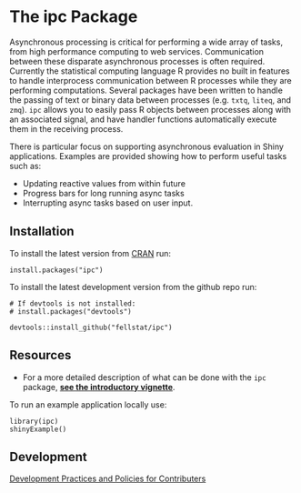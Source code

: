# The ipc Package

Asynchronous processing is critical for performing a wide array of tasks, from high performance computing to web services. Communication between these disparate asynchronous processes is often required. Currently the statistical computing language R provides no built in features to handle interprocess communication between R processes while they are performing computations. Several packages have been written to handle the passing of text or binary data between processes (e.g. `txtq`, `liteq`, and `zmq`). `ipc` allows you to easily pass R objects between processes along with an associated signal, and have handler functions automatically execute them in the receiving process.

There is particular focus on supporting asynchronous evaluation in Shiny applications. Examples are provided showing how to perform useful tasks such as:

* Updating reactive values from within future
* Progress bars for long running async tasks
* Interrupting async tasks based on user input.

## Installation
To install the latest version from [CRAN](https://cran.r-project.org/web/packages/ipc/index.html)
run:
```
install.packages("ipc")
```
To install the latest development version from the github repo run:
```
# If devtools is not installed:
# install.packages("devtools")

devtools::install_github("fellstat/ipc")
```

## Resources


* For a more detailed description of what can be done with the ``ipc`` package, **[see the introductory vignette](http://htmlpreview.github.io/?https://github.com/fellstat/ipc/blob/master/inst/doc/shinymp.html)**.

To run an example application locally use:
```
library(ipc)
shinyExample()
```


## Development

[Development Practices and Policies for Contributers](../../wiki/How-to-Contribute:-Git-Practices)
